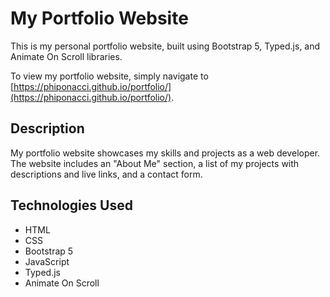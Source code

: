 # My Portfolio Website

This is my personal portfolio website, built using Bootstrap 5, Typed.js, and Animate On Scroll libraries.

To view my portfolio website, simply navigate to [https://phiponacci.github.io/portfolio/](https://phiponacci.github.io/portfolio/).

## Description

My portfolio website showcases my skills and projects as a web developer. The website includes an "About Me" section, a list of my projects with descriptions and live links, and a contact form.

## Technologies Used

- HTML
- CSS
- Bootstrap 5
- JavaScript
- Typed.js
- Animate On Scroll
